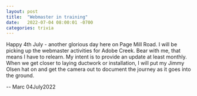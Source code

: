 ```yaml
---
layout: post
title:  "Webmaster in training"
date:   2022-07-04 08:00:01 -0700
categories: trivia
---
```


Happy 4th July - another glorious day here on Page Mill Road.
I will be picking up the webmaster activities for Adobe Creek. Bear with me, that means I have to relearn.
My intent is to provide an update at least monthly. When we get closer to laying ductwork or installation, I will put my Jimmy Olsen hat on and get the camera out to document the journey as it goes into the ground.

-- Marc 04July2022
